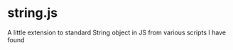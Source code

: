 string.js
=========

A little extension to standard String object in JS from various scripts I have found